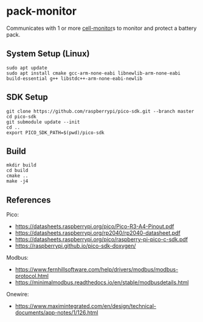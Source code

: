 # pack-monitor

Communicates with 1 or more [cell-monitor](https://github.com/scttnlsn/cell-monitor)s to monitor and
protect a battery pack.

## System Setup (Linux)

```
sudo apt update
sudo apt install cmake gcc-arm-none-eabi libnewlib-arm-none-eabi build-essential g++ libstdc++-arm-none-eabi-newlib
```

## SDK Setup

```
git clone https://github.com/raspberrypi/pico-sdk.git --branch master
cd pico-sdk
git submodule update --init
cd ..
export PICO_SDK_PATH=$(pwd)/pico-sdk
```

## Build

```
mkdir build
cd build
cmake ..
make -j4
```

## References

Pico:

* https://datasheets.raspberrypi.org/pico/Pico-R3-A4-Pinout.pdf
* https://datasheets.raspberrypi.org/rp2040/rp2040-datasheet.pdf
* https://datasheets.raspberrypi.org/pico/raspberry-pi-pico-c-sdk.pdf
* https://raspberrypi.github.io/pico-sdk-doxygen/

Modbus:

* https://www.fernhillsoftware.com/help/drivers/modbus/modbus-protocol.html
* https://minimalmodbus.readthedocs.io/en/stable/modbusdetails.html

Onewire:

* https://www.maximintegrated.com/en/design/technical-documents/app-notes/1/126.html

